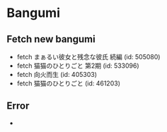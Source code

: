 # Bangumi
## Fetch new bangumi
- fetch まぁるい彼女と残念な彼氏 続編 (id: 505080)
- fetch 猫猫のひとりごと 第2期 (id: 533096)
- fetch 向火而生 (id: 405303)
- fetch 猫猫のひとりごと (id: 461203)
## Error
- 
